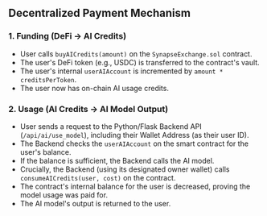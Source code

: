 ## Decentralized Payment Mechanism

### 1. Funding (DeFi → AI Credits)
- User calls `buyAICredits(amount)` on the `SynapseExchange.sol` contract.
- The user's DeFi token (e.g., USDC) is transferred to the contract's vault.
- The user's internal `userAIAccount` is incremented by `amount * creditsPerToken`.
- The user now has on-chain AI usage credits.

### 2. Usage (AI Credits → AI Model Output)
- User sends a request to the Python/Flask Backend API (`/api/ai/use_model`), including their Wallet Address (as their user ID).
- The Backend checks the `userAIAccount` on the smart contract for the user's balance.
- If the balance is sufficient, the Backend calls the AI model.
- Crucially, the Backend (using its designated owner wallet) calls `consumeAICredits(user, cost)` on the contract.
- The contract's internal balance for the user is decreased, proving the model usage was paid for.
- The AI model's output is returned to the user.

